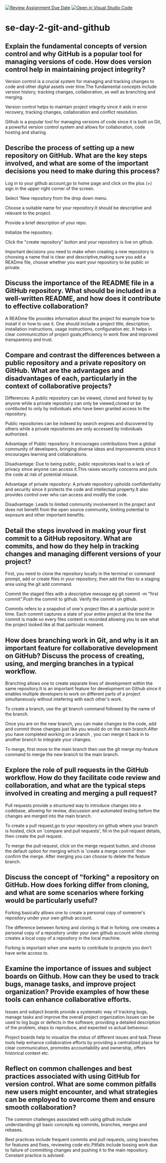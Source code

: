 [![Review Assignment Due Date](https://classroom.github.com/assets/deadline-readme-button-22041afd0340ce965d47ae6ef1cefeee28c7c493a6346c4f15d667ab976d596c.svg)](https://classroom.github.com/a/8wgCKhpZ)
[![Open in Visual Studio Code](https://classroom.github.com/assets/open-in-vscode-2e0aaae1b6195c2367325f4f02e2d04e9abb55f0b24a779b69b11b9e10269abc.svg)](https://classroom.github.com/online_ide?assignment_repo_id=15583815&assignment_repo_type=AssignmentRepo)
# se-day-2-git-and-github
## Explain the fundamental concepts of version control and why GitHub is a popular tool for managing versions of code. How does version control help in maintaining project integrity?

Version control is a crucial system for managing and tracking changes to code and other digital assets over time.The fundamental concepts include version history, tracking changes, collaboration, as well as branching and merging.

Version control helps to maintain project integrity since it aids in error recovery, tracking changes, collaboration and conflict resolution.

Github is a popular tool for managing versions of code since it is built on Git, a powerful version control system and allows for collaboration, code hosting and sharing.

## Describe the process of setting up a new repository on GitHub. What are the key steps involved, and what are some of the important decisions you need to make during this process?
Log in to your github account,go to home page and click on the plus (+) sign in the upper right corner of the screen.

Select 'New repository from the drop down menu.

Choose a suitable name for your repository.It should be descriptive and relevant to the project.

Provide a brief description of your repo.

Initialize the repository.

Click the "create repository" button and your repository is live on github.

Important decisions you need to make when creating a new repository is choosing a name that is clear and descriptive,making sure you add a READme file, choose whether you want your repository to be public or private.

## Discuss the importance of the README file in a GitHub repository. What should be included in a well-written README, and how does it contribute to effective collaboration?

A READme file provides information about the project for example how to install it or how to use it. One should include a project title, description, installation instructions, usage instructions, configuration etc. It helps in clear communicztion of project goals,efficiency in work flow and improved transparency and trust.

## Compare and contrast the differences between a public repository and a private repository on GitHub. What are the advantages and disadvantages of each, particularly in the context of collaborative projects?

Differences:
A public repository can be viewed, cloned and forked by by anyone while a private repository can only be viewed,cloned or be contibuted to only by individuals who have been granted access to the repository.

Public repositories can be indexed by search engines and discovered by others while a private repositories are only accessed by individuals authorized.

Advantage of Public repository:
It encourages contributions from a global community of developers, bringing diverse ideas and improvements since it encourages learning and collaborations.

Disadvantage:
Due to being public, public repositories lead to a lack of privacy since anyone can access it.This raises security concerns and puts the code at risk of potential misuse.

Advantage of private repository:
A private repository upholds confidentiality and security since it protects the code and intellectual property.It also provides control over who can access and modify the code.

Disadvantage:
Leads to limited community involvement in the project and does not benefit from the open source community, limiting potential to exposure and other important benefits.

## Detail the steps involved in making your first commit to a GitHub repository. What are commits, and how do they help in tracking changes and managing different versions of your project?

First, you need to clone the repository locally in the terminal or command prompt, add or create files in your repository, then add the files to a staging area using the git add command.

Commit the staged files with a descriptive message eg git commit -m "first commit".Push the commit to github. Verify the commit on github.

Commits refers to a snapshot of one's project files at a particular point in time. Each commit captures a state of your entire project at the time the commit is made so every files 
content is recorded allowing you to see what the project looked like at that particular moment.

## How does branching work in Git, and why is it an important feature for collaborative development on GitHub? Discuss the process of creating, using, and merging branches in a typical workflow.
Branching allows one to create separate lines of development within the same repository.It is an important feature for development on Github since it enables multiple developers to work on different parts of a project simultaneously without intefering with each other's work.

To create a branch, use the git branch command followed by the name of the branch.

Once you are on the new branch, you can make changes to the code, add and commit those changes just like you would do on the main branch.After you have completed working on a branch , you can merge it back in to another branch to integrate your changes.

To merge, first move to the main branch then use the git merge my-feature command to merge the new branch to the main branch.

## Explore the role of pull requests in the GitHub workflow. How do they facilitate code review and collaboration, and what are the typical steps involved in creating and merging a pull request?

Pull requests provide a structured way to introduce changes into a codebase, allowing for review, discussion and automated testing before the changes are merged into the main branch.

To create a pull request,go to your repository on github where your branch is hosted, click on 'compare and pull requests', fill in the pull request details, then create the pull request.

To merge the pull request, click on the merge request button, and choose the default option for merging which is 'create a merge commit' then confirm the merge. After merging you can choose to delete the feature branch.

## Discuss the concept of "forking" a repository on GitHub. How does forking differ from cloning, and what are some scenarios where forking would be particularly useful?

Forking basically allows one to create a personal copy of someone's repository under your own github account.

The difference between forking and cloning is that in forking, one creates a personal copy of a repository under your own github account while cloning creates a local copy of a repository in the local machine.

Forking is important when one wants to contribute to projects you don't have write access to.

## Examine the importance of issues and subject boards on Github. How can they be used to track bugs, manage tasks, and improve project organization? Provide examples of how these tools can enhance collaborative efforts.

Issues and subject boards provide a systematic way of tracking bugs, manage tasks and improve the overall project organization.Issues can be used to log bugs or defects in the software, providing a detailed description of the problem, steps to reproduce, and expected vs actual behaviour.

Project boards help to visualize the ststus of different issues and task.These tools help enhance collaborative efforts by providing a centralized place for clear communication, promotes accountability and ownership, offers historical context etc.

## Reflect on common challenges and best practices associated with using GitHub for version control. What are some common pitfalls new users might encounter, and what strategies can be employed to overcome them and ensure smooth collaboration?

The common challenges associated with using github include understanding git basic concepts eg commits, branches, merges and rebases.

Best practices include frequent commits and pull requests, using branches for features and fixes, reviewing code etc.Pitfalls include loosing work due to failure of committing changes and pushing it to the main repository. Constant practice is advised.
